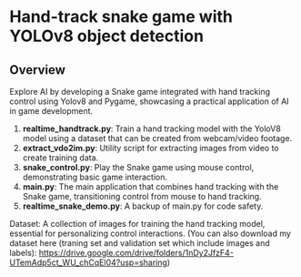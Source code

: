 # Hand-track snake game with YOLOv8 object detection

## Overview
Explore AI by developing a Snake game integrated with hand tracking control using Yolov8 and Pygame, showcasing a practical application of AI in game development.

1. **realtime_handtrack.py**: Train a hand tracking model with the YoloV8 model using a dataset that can be created from webcam/video footage.
2. **extract_vdo2im.py**: Utility script for extracting images from video to create training data.
3. **snake_control.py**: Play the Snake game using mouse control, demonstrating basic game interaction.
4. **main.py**: The main application that combines hand tracking with the Snake game, transitioning control from mouse to hand tracking.
5. **realtime_snake_demo.py**: A backup of main.py for code safety.
   
Dataset: A collection of images for training the hand tracking model, essential for personalizing control interactions.
(You can also download my dataset here (traning set and validation set which include images and labels): https://drive.google.com/drive/folders/1nDy2JfzF4-UTemAdp5ct_WU_chCqEl04?usp=sharing)
